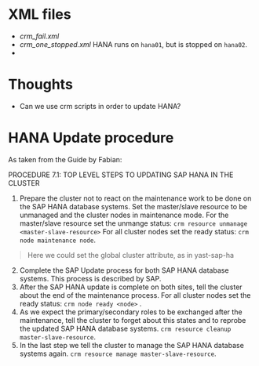 # XML files

- *crm_fail.xml*
- *crm_one_stopped.xml* HANA runs on `hana01`, but is stopped on `hana02`.
- 

# Thoughts

- Can we use crm scripts in order to update HANA?

# HANA Update procedure

As taken from the Guide by Fabian:

PROCEDURE 7.1: TOP LEVEL STEPS TO UPDATING SAP HANA IN THE CLUSTER
1. Prepare the cluster not to react on the maintenance work to be done on the SAP HANA database systems. Set the master/slave resource to be unmanaged and the cluster nodes in maintenance mode.
For the master/slave resource set the unmange status: `crm resource unmanage <master-slave-resource>`
For all cluster nodes set the ready status: `crm node maintenance node`.

> Here we could set the global cluster attribute, as in yast-sap-ha

2. Complete the SAP Update process for both SAP HANA database systems. This process is described by SAP.
3. After the SAP HANA update is complete on both sites, tell the cluster about the end of the maintenance process.
For all cluster nodes set the ready status: `crm node ready <node>` .
4. As we expect the primary/secondary roles to be exchanged after the maintenance, tell the cluster to forget about this states and to reprobe the updated SAP HANA database systems.
`crm resource cleanup master-slave-resource`.
5. In the last step we tell the cluster to manage the SAP HANA database systems again.
`crm resource manage master-slave-resource`.